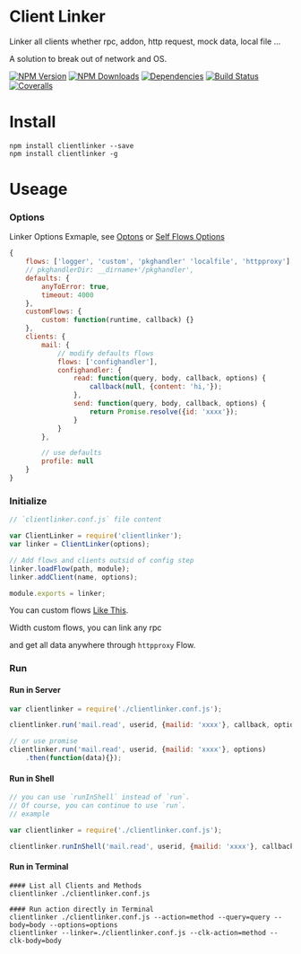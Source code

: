 Client Linker
==================

Linker all clients whether rpc, addon, http request, mock data, local file ...

A solution to break out of network and OS.

[![NPM Version][npm-image]][npm-url]
[![NPM Downloads][downloads-image]][npm-url]
[![Dependencies][dependencies-image]][dependencies-url]
[![Build Status][travis-image]][travis-url]
[![Coveralls][coveralls-image]][coveralls-url]

# Install

```shell
npm install clientlinker --save
npm install clientlinker -g
```

# Useage

### Options

Linker Options Exmaple, see [Optons](https://github.com/Bacra/node-clientlinker/wiki/Linker-Options)
or [Self Flows Options](https://github.com/Bacra/node-clientlinker/wiki/Self-Flows-Options)

```javascript
{
	flows: ['logger', 'custom', 'pkghandler' 'localfile', 'httpproxy'],
	// pkghandlerDir: __dirname+'/pkghandler',
	defaults: {
		anyToError: true,
		timeout: 4000
	},
	customFlows: {
		custom: function(runtime, callback) {}
	},
	clients: {
		mail: {
			// modify defaults flows
			flows: ['confighandler'],
			confighandler: {
				read: function(query, body, callback, options) {
					callback(null, {content: 'hi,'});
				},
				send: function(query, body, callback, options) {
					return Promise.resolve({id: 'xxxx'});
				}
			}
		},

		// use defaults
		profile: null
	}
}
```

### Initialize

```javascript
// `clientlinker.conf.js` file content

var ClientLinker = require('clientlinker');
var linker = ClientLinker(options);

// Add flows and clients outsid of config step
linker.loadFlow(path, module);
linker.addClient(name, options);

module.exports = linker;
```

You can custom flows [Like This](https://github.com/Bacra/node-clientlinker/wiki/Custom-Flow).

Width custom flows, you can link any rpc

and get all data anywhere through `httpproxy` Flow.


### Run

#### Run in Server

```javascript
var clientlinker = require('./clientlinker.conf.js');

clientlinker.run('mail.read', userid, {mailid: 'xxxx'}, callback, options);

// or use promise
clientlinker.run('mail.read', userid, {mailid: 'xxxx'}, options)
	.then(function(data){});
```

#### Run in Shell

```javascript
// you can use `runInShell` instead of `run`.
// Of course, you can continue to use `run`.
// example

var clientlinker = require('./clientlinker.conf.js');

clientlinker.runInShell('mail.read', userid, {mailid: 'xxxx'}, callback, options);
```

#### Run in Terminal

```shell
#### List all Clients and Methods
clientlinker ./clientlinker.conf.js

#### Run action directly in Terminal
clientlinker ./clientlinker.conf.js --action=method --query=query --body=body --options=options
clientlinker --linker=./clientlinker.conf.js --clk-action=method --clk-body=body
```




[npm-image]: http://img.shields.io/npm/v/clientlinker.svg
[downloads-image]: http://img.shields.io/npm/dm/clientlinker.svg
[dependencies-image]: http://img.shields.io/david/Bacra/node-clientlinker.svg
[dependencies-url]: https://www.versioneye.com/nodejs/clientlinker
[npm-url]: https://www.npmjs.org/package/clientlinker
[travis-image]: http://img.shields.io/travis/Bacra/node-clientlinker/master.svg
[travis-url]: https://travis-ci.org/Bacra/node-clientlinker
[coveralls-image]: https://img.shields.io/coveralls/Bacra/node-clientlinker.svg
[coveralls-url]: https://coveralls.io/github/Bacra/node-clientlinker
